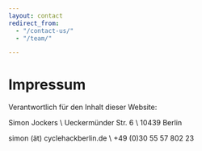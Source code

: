 ```yaml
---
layout: contact
redirect_from:
  - "/contact-us/"
  - "/team/"

---
```


# Impressum

Verantwortlich für den Inhalt dieser Website:

Simon Jockers \\
Ueckermünder Str. 6 \\
10439 Berlin

simon (ät) cyclehackberlin.de \\
+49 (0)30 55 57 802 23
